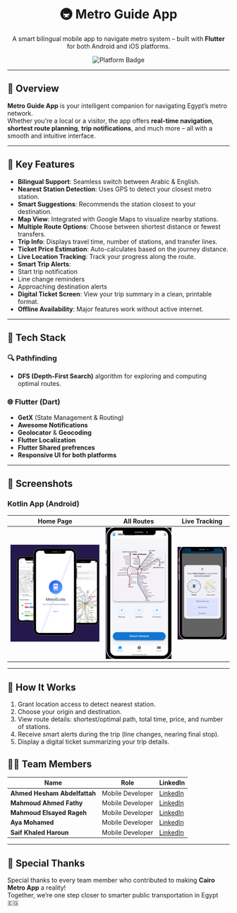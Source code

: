 <h1 align="center">🚇 Metro Guide App</h1>

<p align="center">
A smart bilingual mobile app to navigate metro system – built with  <b>Flutter</b> for both Android and iOS platforms.
</p>

<p align="center">
  <img src="https://img.shields.io/badge/Platform-Android%20%7C%20iOS-blue" alt="Platform Badge"/>

</p>

---

## 🌟 Overview

**Metro Guide App** is your intelligent companion for navigating Egypt’s metro network.  
Whether you're a local or a visitor, the app offers **real-time navigation**, **shortest route planning**, **trip notifications**, and much more – all with a smooth and intuitive interface.

---

## 🚀 Key Features

-  **Bilingual Support**: Seamless switch between Arabic & English.
-  **Nearest Station Detection**: Uses GPS to detect your closest metro station.
-  **Smart Suggestions**: Recommends the station closest to your destination.
-  **Map View**: Integrated with Google Maps to visualize nearby stations.
-  **Multiple Route Options**: Choose between shortest distance or fewest transfers.
-  **Trip Info**: Displays travel time, number of stations, and transfer lines.
-  **Ticket Price Estimation**: Auto-calculates based on the journey distance.
-  **Live Location Tracking**: Track your progress along the route.
-  **Smart Trip Alerts**:
  - Start trip notification  
  - Line change reminders  
  - Approaching destination alerts
-  **Digital Ticket Screen**: View your trip summary in a clean, printable format.
-  **Offline Availability**: Major features work without active internet.

---

## 🧠 Tech Stack

### 🔍 Pathfinding
- **DFS (Depth-First Search)** algorithm for exploring and computing optimal routes.

### 🌐 Flutter (Dart)
- **GetX** (State Management & Routing)  
- **Awesome Notifications**  
- **Geolocator** & **Geocoding**  
- **Flutter Localization**  
- **Flutter Shared prefrences**  
- **Responsive UI for both platforms**

---

## 📸 Screenshots

### Kotlin App (Android)

| Home Page | All Routes | Live Tracking |
|-----------|------------|---------------|
| ![Home](https://github.com/AyaaMohammedsayed/Metro_App_DEPI/blob/main/Metro%20mokeup.png) | ![All Routes](https://github.com/AyaaMohammedsayed/Metro_App_DEPI/blob/main/Home.png) | ![Live Tracking](https://github.com/AyaaMohammedsayed/Metro_App_DEPI/blob/main/Premission.jpeg) |


---

## 🧩 How It Works

1.  Grant location access to detect nearest station.
2.  Choose your origin and destination.
3.  View route details: shortest/optimal path, total time, price, and number of stations.
4.  Receive smart alerts during the trip (line changes, nearing final stop).
5.  Display a digital ticket summarizing your trip details.


## 👨‍💻 Team Members

| Name                     | Role              | LinkedIn |
|--------------------------|-------------------|----------|
| **Ahmed Hesham Abdelfattah** | Mobile Developer | [LinkedIn](https://www.linkedin.com/in/ahmed-hesham-108214234/) |
| **Mahmoud Ahmed Fathy**       | Mobile Developer | [LinkedIn](https://www.linkedin.com/in/mahmoud-ahmed-fathy) |
| **Mahmoud Elsayed Rageh**     | Mobile Developer | [LinkedIn](https://www.linkedin.com/in/mahmoud-ragehh/) |
| **Aya Mohamed**               | Mobile Developer | [LinkedIn](https://www.linkedin.com/in/ayamohamedsayed/) |
| **Saif Khaled Haroun**        | Mobile Developer | [LinkedIn](https://www.linkedin.com/in/saif-haroun-711b482a1) |

---

## 🙏 Special Thanks

Special thanks to every team member who contributed to making **Cairo Metro App** a reality!  
Together, we’re one step closer to smarter public transportation in Egypt 🇪🇬


